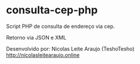 # consulta-cep-php
Script PHP de consulta de endereço via cep.

Retorno via JSON e XML

Desenvolvido por: Nicolas Leite Araujo (TeshoTesho) http://nicolasleitearaujo.online
